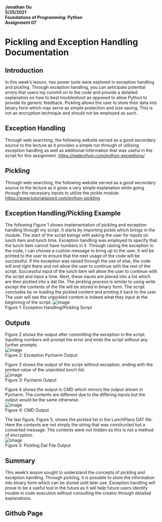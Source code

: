 __Jonathan Ou__  
__5/25/2021__  
__Foundations of Programming: Python__  
__Assignment 07__  

# Pickling and Exception Handling Documentation

## Introduction
In this week’s lesson, two power tools were explored in exception handling and pickling. Through exception handling, you can anticipate potential errors that users my commit on to the code and provide a detailed explanation on how to best troubleshoot as opposed to allow Python to provide its generic feedback. Pickling allows the user to store their data into binary form which may serve as simple protection and size saving. This is not an encryption technique and should not be employed as such.

## Exception Handling
Through web searching, the following website served as a good secondary source to the lecture as it provides a simple run through of utilizing exception handling as well as additional information that was useful in the script for this assignment.
https://realpython.com/python-exceptions/

## Pickling
Through web searching, the following website served as a good secondary source to the lecture as it gives a very simple explanation while going through the necessary inputs to utilize the pickle module:  
https://www.tutorialspoint.com/python-pickling  

## Exception Handling/Pickling Example
The following Figure 1 shows implementation of pickling and exception handling through my script. It starts by importing pickle which brings in the module. The start of the script beings with asking the user for inputs on lunch item and lunch time. Exception handling was employed to specify that the lunch item cannot have numbers in it. Through raising the exception in the code, I can choose a custom message to bring up to the user. It will be printed to the user to ensure that the next usage of the code will be successful. If the exception was raised through the use of else, the code will end right there and not allow the user to continue with the rest of the script. Successful input of the lunch item will allow the user to continue with the script and input a time. Next, these inputs are placed into a list which are then pickled into a dat file. The pickling process is similar to using write except the contents of the file will be stored in binary form. The script concludes by re-loading the pickled content and printing it back to the user. The user will see the unpickled content is indeed what they input at the beginning of the script.
![image](https://user-images.githubusercontent.com/29714047/119613518-03c4f580-bdb2-11eb-9758-cfe39748c438.png)  
Figure 1: Exception Handling/Pickling Script

## Outputs
Figure 2 shows the output after committing the exception in the script. Inputting numbers will prompt the error and ends the script without any further prompts.  
![image](https://user-images.githubusercontent.com/29714047/119613561-13443e80-bdb2-11eb-80af-09990de7c1f7.png)  
Figure 2: Exception Pycharm Output

Figure 3 shows the output of the script without exception, ending with the printed value of the unpickled lunch list.  
![image](https://user-images.githubusercontent.com/29714047/119613582-193a1f80-bdb2-11eb-8f41-cb4b4c1cba10.png)  
Figure 3: Pycharm Output

Figure 4 shows the output in CMD which mirrors the output shown in Pycharm. The contents are different due to the differing inputs but the output would be the same otherwise.  
![image](https://user-images.githubusercontent.com/29714047/119613604-1fc89700-bdb2-11eb-9fa0-ed5330ec0f09.png)  
Figure 4: CMD Output

The last figure, Figure 5, shows the pickled list in the LunchPlans DAT file. Here the contents are not simply the string that was constructed but a converted message. The contents were not hidden so this is not a method of encryption.  
![image](https://user-images.githubusercontent.com/29714047/119613630-26efa500-bdb2-11eb-871e-1bb67c427c9d.png)  
Figure 5: Pickling Dat File Output

## Summary
This week’s lesson sought to understand the concepts of pickling and exception handling. Through pickling, it is possible to store the information into binary form which can be stored until later use. Exception handling will prove to be a useful tool in the future as it will help future users identify trouble in code execution without consulting the creator through detailed explanations.

## Github Page
